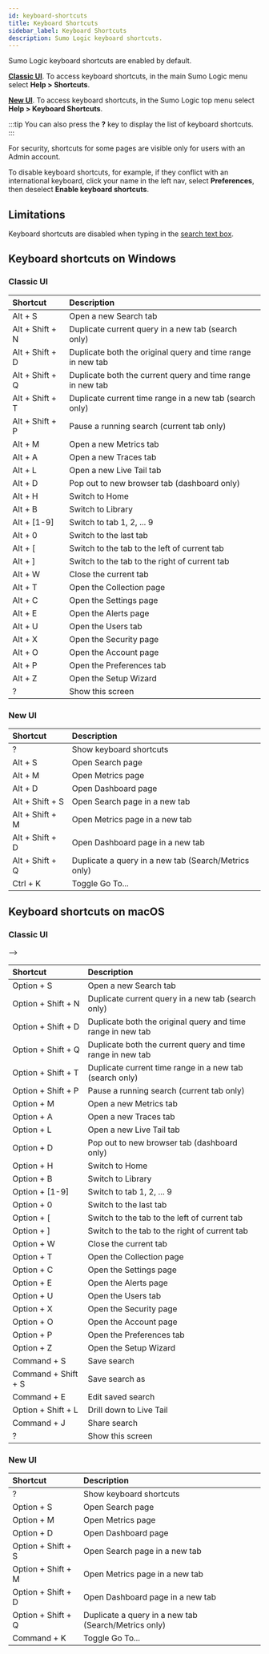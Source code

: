 ```yaml
---
id: keyboard-shortcuts
title: Keyboard Shortcuts
sidebar_label: Keyboard Shortcuts
description: Sumo Logic keyboard shortcuts.
---
```


Sumo Logic keyboard shortcuts are enabled by default. 

[**Classic UI**](/docs/get-started/sumo-logic-ui-classic). To access keyboard shortcuts, in the main Sumo Logic menu select **Help > Shortcuts**.

[**New UI**](/docs/get-started/sumo-logic-ui/). To access keyboard shortcuts, in the Sumo Logic top menu select **Help > Keyboard Shortcuts**.
 

:::tip
You can also press the **?** key to display the list of keyboard shortcuts.
:::

For security, shortcuts for some pages are visible only for users with an Admin account.

To disable keyboard shortcuts, for example, if they conflict with an international keyboard, click your name in the left nav, select **Preferences**, then deselect **Enable keyboard shortcuts**.

## Limitations

Keyboard shortcuts are disabled when typing in the [search text box](/docs/search/get-started-with-search/search-page/). 

## Keyboard shortcuts on Windows


### Classic UI


| Shortcut | Description |
|:-- |:-- |
| Alt + S | Open a new Search tab |
| Alt + Shift + N | Duplicate current query in a new tab (search only) |
| Alt + Shift + D | Duplicate both the original query and time range in new tab |
| Alt + Shift + Q | Duplicate both the current query and time range in new tab |
| Alt + Shift + T | Duplicate current time range in a new tab (search only) |
| Alt + Shift + P | Pause a running search (current tab only) |
| Alt + M | Open a new Metrics tab |
| Alt + A | Open a new Traces tab |
| Alt + L | Open a new Live Tail tab |
| Alt + D | Pop out to new browser tab (dashboard only) |
| Alt + H | Switch to Home |
| Alt + B | Switch to Library |
| Alt + \[1-9\] | Switch to tab 1, 2, ... 9 |
| Alt + 0 | Switch to the last tab |
| Alt + [ | Switch to the tab to the left of current tab |
| Alt + ] | Switch to the tab to the right of current tab |
| Alt + W | Close the current tab |
| Alt + T | Open the Collection page |
| Alt + C | Open the Settings page |
| Alt + E | Open the Alerts page |
| Alt + U | Open the Users tab |
| Alt + X | Open the Security page |
| Alt + O | Open the Account page |
| Alt + P | Open the Preferences tab |
| Alt + Z | Open the Setup Wizard |
| ? | Show this screen |


### New UI

| Shortcut | Description |
|:-- |:-- |
| ? | Show keyboard shortcuts |
| Alt + S | Open Search page |
| Alt + M | Open Metrics page |
| Alt + D | Open Dashboard page |
| Alt + Shift + S | Open Search page in a new tab |
| Alt + Shift + M | Open Metrics page in a new tab |
| Alt + Shift + D | Open Dashboard page in a new tab |
| Alt + Shift + Q | Duplicate a query in a new tab (Search/Metrics only) |
| Ctrl + K | Toggle Go To... |



## Keyboard shortcuts on macOS


### Classic UI
-->

| Shortcut | Description |
|:-- |:-- |
| Option + S | Open a new Search tab |
| Option + Shift + N | Duplicate current query in a new tab (search only) |
| Option + Shift + D | Duplicate both the original query and time range in new tab |
| Option + Shift + Q | Duplicate both the current query and time range in new tab |
| Option + Shift + T | Duplicate current time range in a new tab (search only) |
| Option + Shift + P | Pause a running search (current tab only) |
| Option + M | Open a new Metrics tab |
| Option + A | Open a new Traces tab |
| Option + L | Open a new Live Tail tab |
| Option + D | Pop out to new browser tab (dashboard only) |
| Option + H | Switch to Home |
| Option + B | Switch to Library |
| Option + \[1-9\] | Switch to tab 1, 2, ... 9 |
| Option + 0 | Switch to the last tab |
| Option + [ | Switch to the tab to the left of current tab |
| Option + ] | Switch to the tab to the right of current tab |
| Option + W | Close the current tab |
| Option + T | Open the Collection page |
| Option + C | Open the Settings page |
| Option + E | Open the Alerts page |
| Option + U | Open the Users tab |
| Option + X | Open the Security page |
| Option + O | Open the Account page |
| Option + P | Open the Preferences tab |
| Option + Z | Open the Setup Wizard |
| Command + S | Save search |
| Command + Shift + S | Save search as |
| Command + E | Edit saved search |
| Option + Shift + L | Drill down to Live Tail |
| Command + J | Share search |
| ? | Show this screen |


### New UI

| Shortcut | Description |
|:-- |:-- |
| ? | Show keyboard shortcuts |
| Option + S | Open Search page |
| Option + M | Open Metrics page |
| Option + D | Open Dashboard page |
| Option + Shift + S | Open Search page in a new tab |
| Option + Shift + M | Open Metrics page in a new tab |
| Option + Shift + D | Open Dashboard page in a new tab |
| Option + Shift + Q | Duplicate a query in a new tab (Search/Metrics only) |
| Command + K | Toggle Go To... |



